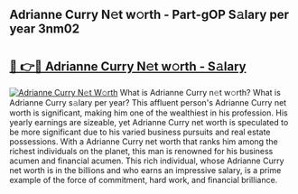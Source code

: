 ## Adrianne Curry N𝚎t w𝚘rth - Part-gOP S𝚊lary per year 3nm02

# <h2><a href="http://gc3x9oy.nevu.top/?p=Adrianne+Curry">🔗 👉🔴 Adrianne Curry N𝚎t w𝚘rth - S𝚊lary</a></h2>

[![Adrianne Curry N𝚎t W𝚘rth](https://i.imgur.com/Oavwk0R.jpeg)](http://gc3x9oy.nevu.top/?p=Adrianne+Curry)
What is Adrianne Curry n𝚎t w𝚘rth? What is Adrianne Curry s𝚊lary per year?
This affluent person's Adrianne Curry net worth is significant, making him one of the wealthiest in his profession. His yearly earnings are sizeable, yet Adrianne Curry net worth is speculated to be more significant due to his varied business pursuits and real estate possessions. With a Adrianne Curry net worth that ranks him among the richest individuals on the planet, this man is renowned for his business acumen and financial acumen. This rich individual, whose Adrianne Curry net worth is in the billions and who earns an impressive salary, is a prime example of the force of commitment, hard work, and financial brilliance.
